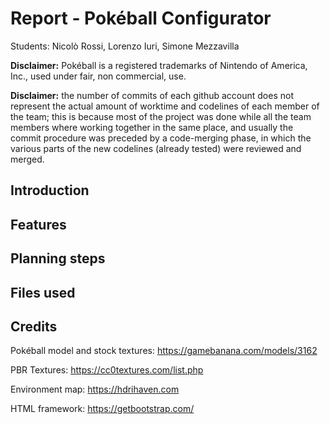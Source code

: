# Report - Pokéball Configurator
Students: Nicolò Rossi, Lorenzo Iuri, Simone Mezzavilla

<!-- <img src="https://raw.githubusercontent.com/redsnic/I3DG_Uniud/master/images/progetto1/report/main.png" width="100%"> -->

**Disclaimer:** Pokéball is a registered trademarks of Nintendo of America, Inc., used under fair, non commercial, use.

**Disclaimer:** the number of commits of each github account does not represent the actual amount of worktime and codelines of each member of the team; this is because most of the project was done while all the team members where working together in the same place, and usually the commit procedure was preceded by a code-merging phase, in which the various parts of the new codelines (already tested) were reviewed and merged.

## Introduction

## Features

## Planning steps

## Files used

## Credits
Pokéball model and stock textures: https://gamebanana.com/models/3162

PBR Textures: https://cc0textures.com/list.php

Environment map: https://hdrihaven.com

HTML framework: https://getbootstrap.com/
